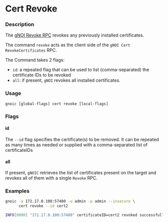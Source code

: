 # Cert Revoke

### Description

The [gNOI Revoke RPC](https://github.com/openconfig/gnoi/blob/master/cert/cert.proto#L160) revokes any previously installed certificates.

The command `revoke` acts as the client side of the `gNOI Cert RevokeCertificates` RPC.

The Command takes 2 flags:

- `id`: a repeated flag that can be used to list (comma-separated) the certificate IDs to be revoked
- `all`: if present, `gNOI` revokes all installed certificates.

### Usage

`gnoic [global-flags] cert revoke [local-flags]`

### Flags

#### id

The `--id` flag specifies the certificate(s) to be removed. It can be repeated as many times as needed or supplied with a comma-separated list of certificateIDs

#### all

If present, `gNOIC` retrieves the list of certificates present on the target and revokes all of them with a single `Revoke` RPC.

### Examples

```bash
gnoic -a 172.17.0.100:57400 -u admin -p admin --insecure \
      cert revoke --id cert2
```

```bash
INFO[0000] "172.17.0.100:57400" certificateID=cert2 revoked successfully 
```
